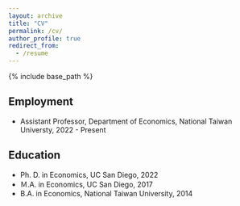 ```yaml
---
layout: archive
title: "CV"
permalink: /cv/
author_profile: true
redirect_from:
  - /resume
---
```


{% include base_path %}

## Employment
* Assistant Professor, Department of Economics, National Taiwan Universty, 2022 - Present

## Education
* Ph. D. in Economics, UC San Diego, 2022
* Ｍ.A. in Economics, UC San Diego, 2017
* B.A. in Economics, National Taiwan University, 2014
